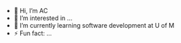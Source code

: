 - 👋 Hi, I’m AC
- 👀 I’m interested in ...
- 🌱 I’m currently learning software development at U of M
- ⚡ Fun fact: ...

<!---
ACIsName/ACIsName is a ✨ special ✨ repository because its `README.md` (this file) appears on your GitHub profile.
You can click the Preview link to take a look at your changes.
--->
